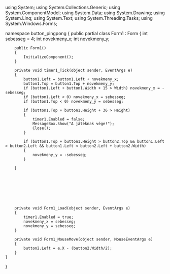 using System;
using System.Collections.Generic;
using System.ComponentModel;
using System.Data;
using System.Drawing;
using System.Linq;
using System.Text;
using System.Threading.Tasks;
using System.Windows.Forms;

namespace button_pingpong
{
    public partial class Form1 : Form
    {
        int sebesseg = 4;
        int novekmeny_x;
        int novekmeny_y;

        public Form1()
        {
            InitializeComponent();
        }

        private void timer1_Tick(object sender, EventArgs e)
        {
            button1.Left = button1.Left + novekmeny_x;
            button1.Top = button1.Top + novekmeny_y;
            if (button1.Left + button1.Width + 15 > Width) novekmeny_x = -sebesseg;
            if (button1.Left < 0) novekmeny_x = sebesseg;
            if (button1.Top < 0) novekmeny_y = sebesseg;

            if (button1.Top + button1.Height + 36 > Height)
            {
                timer1.Enabled = false;
                MessageBox.Show("A játéknak vége!");
                Close();
            }

            if (button1.Top + button1.Height > button2.Top && button1.Left > button2.Left && button1.Left < button2.Left + button2.Width)
            {
                novekmeny_y = -sebesseg;
            }

        }

       

             


        

        private void Form1_Load(object sender, EventArgs e)
        {
            timer1.Enabled = true;
            novekmeny_x = sebesseg;
            novekmeny_y = sebesseg;
        }

        private void Form1_MouseMove(object sender, MouseEventArgs e)
        {
            button2.Left = e.X - (button2.Width/2);
        }
    }
}
